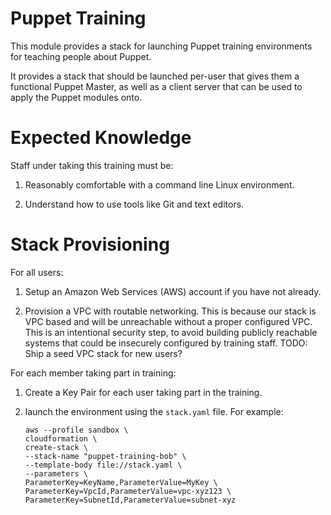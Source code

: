 # Puppet Training

This module provides a stack for launching Puppet training environments for
teaching people about Puppet.

It provides a stack that should be launched per-user that gives them a
functional Puppet Master, as well as a client server that can be used to apply
the Puppet modules onto.

# Expected Knowledge

Staff under taking this training must be:

1. Reasonably comfortable with a command line Linux environment.

2. Understand how to use tools like Git and text editors.


# Stack Provisioning

For all users:

1. Setup an Amazon Web Services (AWS) account if you have not already.

2. Provision a VPC with routable networking. This is because our stack is VPC
   based and will be unreachable without a proper configured VPC. This is an
   intentional security step, to avoid building publicly reachable systems
   that could be insecurely configured by training staff.
   TODO: Ship a seed VPC stack for new users?


For each member taking part in training:

1. Create a Key Pair for each user taking part in the training.

2. launch the environment using the `stack.yaml` file. For example:
    ```
    aws --profile sandbox \
    cloudformation \
    create-stack \
    --stack-name "puppet-training-bob" \
    --template-body file://stack.yaml \
    --parameters \
    ParameterKey=KeyName,ParameterValue=MyKey \
    ParameterKey=VpcId,ParameterValue=vpc-xyz123 \
    ParameterKey=SubnetId,ParameterValue=subnet-xyz
    ```
